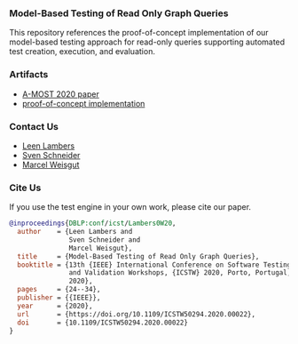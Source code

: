 ### Model-Based Testing of Read Only Graph Queries
This repository references the proof-of-concept implementation of our model-based testing approach for read-only queries supporting automated test creation, execution, and evaluation.

### Artifacts
- [A-MOST 2020 paper](https://ieeexplore.ieee.org/document/9155876)
- [proof-of-concept implementation](https://hpi.de/fileadmin/user_upload/fachgebiete/giese/ToolsPublications/TAFGDB-a-most-2020.zip)

### Contact Us
- [Leen Lambers](https://hpi.de/giese/personen/dr-leen-lambers.html)
- [Sven Schneider](https://hpi.de/giese/personen/dr-sven-schneider.html)
- [Marcel Weisgut](https://weisgut.com)

### Cite Us
If you use the test engine in your own work, please cite our paper.
```bibtex
@inproceedings{DBLP:conf/icst/Lambers0W20,
  author    = {Leen Lambers and
               Sven Schneider and
               Marcel Weisgut},
  title     = {Model-Based Testing of Read Only Graph Queries},
  booktitle = {13th {IEEE} International Conference on Software Testing, Verification
               and Validation Workshops, {ICSTW} 2020, Porto, Portugal, October 24-28,
               2020},
  pages     = {24--34},
  publisher = {{IEEE}},
  year      = {2020},
  url       = {https://doi.org/10.1109/ICSTW50294.2020.00022},
  doi       = {10.1109/ICSTW50294.2020.00022}
}
```
